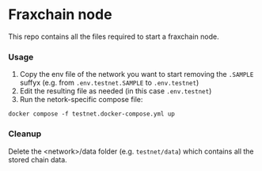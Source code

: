 # Fraxchain node

This repo contains all the files required to start a fraxchain node.

### Usage

1. Copy the env file of the network you want to start removing the `.SAMPLE` suffyx (e.g. from `.env.testnet.SAMPLE` to `.env.testnet`)
2. Edit the resulting file as needed (in this case `.env.testnet`)
3. Run the netork-specific compose file:

```
docker compose -f testnet.docker-compose.yml up
```

### Cleanup

Delete the \<network>/data folder (e.g. `testnet/data`) which contains all the stored chain data.
